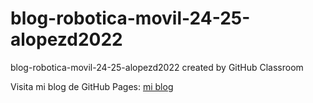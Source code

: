 # blog-robotica-movil-24-25-alopezd2022
blog-robotica-movil-24-25-alopezd2022 created by GitHub Classroom

Visita mi blog de GitHub Pages: [mi blog](https://alopezd2022.github.io/mobile-robotics/)
